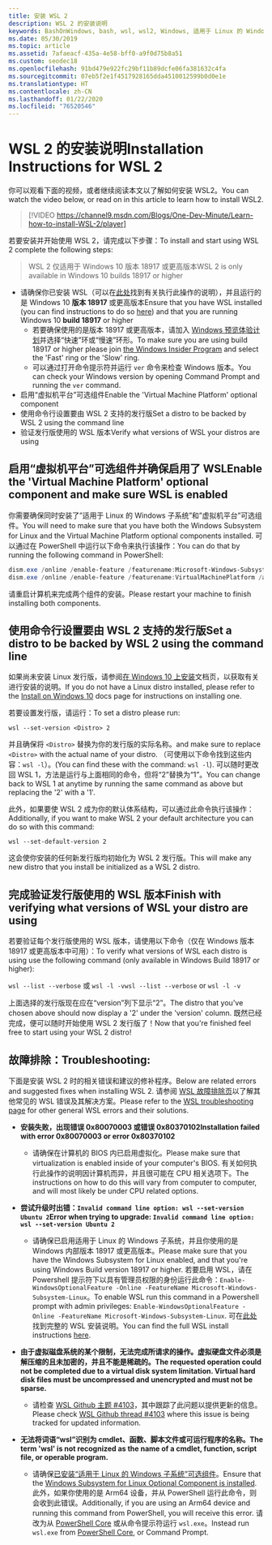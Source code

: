 ```yaml
---
title: 安装 WSL 2
description: WSL 2 的安装说明
keywords: BashOnWindows, bash, wsl, wsl2, Windows, 适用于 Linux 的 Windows 子系统, windowssubsystem, ubuntu, debian, suse, Windows 10, 安装
ms.date: 05/30/2019
ms.topic: article
ms.assetid: 7afaeacf-435a-4e58-bff0-a9f0d75b8a51
ms.custom: seodec18
ms.openlocfilehash: 91bd479e922fc29bf11b89dcfe06fa381632c4fa
ms.sourcegitcommit: 07eb5f2e1f4517928165dda4510012599b0d0e1e
ms.translationtype: HT
ms.contentlocale: zh-CN
ms.lasthandoff: 01/22/2020
ms.locfileid: "76520546"
---
```

# <a name="installation-instructions-for-wsl-2"></a><span data-ttu-id="58503-104">WSL 2 的安装说明</span><span class="sxs-lookup"><span data-stu-id="58503-104">Installation Instructions for WSL 2</span></span>

<span data-ttu-id="58503-105">你可以观看下面的视频，或者继续阅读本文以了解如何安装 WSL2。</span><span class="sxs-lookup"><span data-stu-id="58503-105">You can watch the video below, or read on in this article to learn how to install WSL2.</span></span> 

> [!VIDEO https://channel9.msdn.com/Blogs/One-Dev-Minute/Learn-how-to-install-WSL-2/player]

<span data-ttu-id="58503-106">若要安装并开始使用 WSL 2，请完成以下步骤：</span><span class="sxs-lookup"><span data-stu-id="58503-106">To install and start using WSL 2 complete the following steps:</span></span>

> <span data-ttu-id="58503-107">WSL 2 仅适用于 Windows 10 版本 18917 或更高版本</span><span class="sxs-lookup"><span data-stu-id="58503-107">WSL 2 is only available in Windows 10 builds 18917 or higher</span></span>

- <span data-ttu-id="58503-108">请确保你已安装 WSL（可以在[此处](./install-win10.md)找到有关执行此操作的说明），并且运行的是 Windows 10 **版本 18917** 或更高版本</span><span class="sxs-lookup"><span data-stu-id="58503-108">Ensure that you have WSL installed (you can find instructions to do so [here](./install-win10.md)) and that you are running Windows 10 **build 18917** or higher</span></span>
   - <span data-ttu-id="58503-109">若要确保使用的是版本 18917 或更高版本，请加入 [Windows 预览体验计划](https://insider.windows.com/en-us/)并选择“快速”环或“慢速”环形。</span><span class="sxs-lookup"><span data-stu-id="58503-109">To make sure you are using build 18917 or higher please join [the Windows Insider Program](https://insider.windows.com/en-us/) and select the 'Fast' ring or the 'Slow' ring.</span></span> 
   - <span data-ttu-id="58503-110">可以通过打开命令提示符并运行 `ver` 命令来检查 Windows 版本。</span><span class="sxs-lookup"><span data-stu-id="58503-110">You can check your Windows version by opening Command Prompt and running the `ver` command.</span></span>
- <span data-ttu-id="58503-111">启用“虚拟机平台”可选组件</span><span class="sxs-lookup"><span data-stu-id="58503-111">Enable the 'Virtual Machine Platform' optional component</span></span>
- <span data-ttu-id="58503-112">使用命令行设置要由 WSL 2 支持的发行版</span><span class="sxs-lookup"><span data-stu-id="58503-112">Set a distro to be backed by WSL 2 using the command line</span></span>
- <span data-ttu-id="58503-113">验证发行版使用的 WSL 版本</span><span class="sxs-lookup"><span data-stu-id="58503-113">Verify what versions of WSL your distros are using</span></span>

## <a name="enable-the-virtual-machine-platform-optional-component-and-make-sure-wsl-is-enabled"></a><span data-ttu-id="58503-114">启用“虚拟机平台”可选组件并确保启用了 WSL</span><span class="sxs-lookup"><span data-stu-id="58503-114">Enable the 'Virtual Machine Platform' optional component and make sure WSL is enabled</span></span>

<span data-ttu-id="58503-115">你需要确保同时安装了”适用于 Linux 的 Windows 子系统”和”虚拟机平台”可选组件。</span><span class="sxs-lookup"><span data-stu-id="58503-115">You will need to make sure that you have both the Windows Subsystem for Linux and the Virtual Machine Platform optional components installed.</span></span> <span data-ttu-id="58503-116">可以通过在 PowerShell 中运行以下命令来执行该操作：</span><span class="sxs-lookup"><span data-stu-id="58503-116">You can do that by running the following command in PowerShell:</span></span> 

```powershell
dism.exe /online /enable-feature /featurename:Microsoft-Windows-Subsystem-Linux /all /norestart
dism.exe /online /enable-feature /featurename:VirtualMachinePlatform /all /norestart
```

<span data-ttu-id="58503-117">请重启计算机来完成两个组件的安装。</span><span class="sxs-lookup"><span data-stu-id="58503-117">Please restart your machine to finish installing both components.</span></span>


## <a name="set-a-distro-to-be-backed-by-wsl-2-using-the-command-line"></a><span data-ttu-id="58503-118">使用命令行设置要由 WSL 2 支持的发行版</span><span class="sxs-lookup"><span data-stu-id="58503-118">Set a distro to be backed by WSL 2 using the command line</span></span>

<span data-ttu-id="58503-119">如果尚未安装 Linux 发行版，请参阅[在 Windows 10 上安装](./install-win10.md#install-your-linux-distribution-of-choice)文档页，以获取有关进行安装的说明。</span><span class="sxs-lookup"><span data-stu-id="58503-119">If you do not have a Linux distro installed, please refer to the [Install on Windows 10](./install-win10.md#install-your-linux-distribution-of-choice) docs page for instructions on installing one.</span></span> 

<span data-ttu-id="58503-120">若要设置发行版，请运行：</span><span class="sxs-lookup"><span data-stu-id="58503-120">To set a distro please run:</span></span> 

```
wsl --set-version <Distro> 2
```

<span data-ttu-id="58503-121">并且确保将 `<Distro>` 替换为你的发行版的实际名称。</span><span class="sxs-lookup"><span data-stu-id="58503-121">and make sure to replace `<Distro>` with the actual name of your distro.</span></span> <span data-ttu-id="58503-122">（可使用以下命令找到这些内容：`wsl -l`）。</span><span class="sxs-lookup"><span data-stu-id="58503-122">(You can find these with the command: `wsl -l`).</span></span> <span data-ttu-id="58503-123">可以随时更改回 WSL 1，方法是运行与上面相同的命令，但将“2”替换为“1”。</span><span class="sxs-lookup"><span data-stu-id="58503-123">You can change back to WSL 1 at anytime by running the same command as above but replacing the '2' with a '1'.</span></span>

<span data-ttu-id="58503-124">此外，如果要使 WSL 2 成为你的默认体系结构，可以通过此命令执行该操作：</span><span class="sxs-lookup"><span data-stu-id="58503-124">Additionally, if you want to make WSL 2 your default architecture you can do so with this command:</span></span>

```
wsl --set-default-version 2
```

<span data-ttu-id="58503-125">这会使你安装的任何新发行版均初始化为 WSL 2 发行版。</span><span class="sxs-lookup"><span data-stu-id="58503-125">This will make any new distro that you install be initialized as a WSL 2 distro.</span></span>

## <a name="finish-with-verifying-what-versions-of-wsl-your-distro-are-using"></a><span data-ttu-id="58503-126">完成验证发行版使用的 WSL 版本</span><span class="sxs-lookup"><span data-stu-id="58503-126">Finish with verifying what versions of WSL your distro are using</span></span>

<span data-ttu-id="58503-127">若要验证每个发行版使用的 WSL 版本，请使用以下命令（仅在 Windows 版本 18917 或更高版本中可用）：</span><span class="sxs-lookup"><span data-stu-id="58503-127">To verify what versions of WSL each distro is using use the following command (only available in Windows Build 18917 or higher):</span></span>

<span data-ttu-id="58503-128">`wsl --list --verbose` 或 `wsl -l -v`</span><span class="sxs-lookup"><span data-stu-id="58503-128">`wsl --list --verbose` or `wsl -l -v`</span></span>

<span data-ttu-id="58503-129">上面选择的发行版现在应在“version”列下显示“2”。</span><span class="sxs-lookup"><span data-stu-id="58503-129">The distro that you've chosen above should now display a '2' under the 'version' column.</span></span> <span data-ttu-id="58503-130">既然已经完成，便可以随时开始使用 WSL 2 发行版了！</span><span class="sxs-lookup"><span data-stu-id="58503-130">Now that you're finished feel free to start using your WSL 2 distro!</span></span> 

## <a name="troubleshooting"></a><span data-ttu-id="58503-131">故障排除：</span><span class="sxs-lookup"><span data-stu-id="58503-131">Troubleshooting:</span></span> 

<span data-ttu-id="58503-132">下面是安装 WSL 2 时的相关错误和建议的修补程序。</span><span class="sxs-lookup"><span data-stu-id="58503-132">Below are related errors and suggested fixes when installing WSL 2.</span></span> <span data-ttu-id="58503-133">请参阅 [WSL 故障排除页](troubleshooting.md)以了解其他常见的 WSL 错误及其解决方案。</span><span class="sxs-lookup"><span data-stu-id="58503-133">Please refer to the [WSL troubleshooting page](troubleshooting.md) for other general WSL errors and their solutions.</span></span>

* <span data-ttu-id="58503-134">**安装失败，出现错误 0x80070003 或错误 0x80370102**</span><span class="sxs-lookup"><span data-stu-id="58503-134">**Installation failed with error 0x80070003 or error 0x80370102**</span></span>
    * <span data-ttu-id="58503-135">请确保在计算机的 BIOS 内已启用虚拟化。</span><span class="sxs-lookup"><span data-stu-id="58503-135">Please make sure that virtualization is enabled inside of your computer's BIOS.</span></span> <span data-ttu-id="58503-136">有关如何执行此操作的说明因计算机而异，并且很可能在 CPU 相关选项下。</span><span class="sxs-lookup"><span data-stu-id="58503-136">The instructions on how to do this will vary from computer to computer, and will most likely be under CPU related options.</span></span>
   
* <span data-ttu-id="58503-137">**尝试升级时出错：`Invalid command line option: wsl --set-version Ubuntu 2`**</span><span class="sxs-lookup"><span data-stu-id="58503-137">**Error when trying to upgrade: `Invalid command line option: wsl --set-version Ubuntu 2`**</span></span>
    * <span data-ttu-id="58503-138">请确保已启用适用于 Linux 的 Windows 子系统，并且你使用的是 Windows 内部版本 18917 或更高版本。</span><span class="sxs-lookup"><span data-stu-id="58503-138">Please make sure that you have the Windows Subsystem for Linux enabled, and that you're using Windows Build version 18917 or higher.</span></span> <span data-ttu-id="58503-139">若要启用 WSL，请在 Powershell 提示符下以具有管理员权限的身份运行此命令：`Enable-WindowsOptionalFeature -Online -FeatureName Microsoft-Windows-Subsystem-Linux`。</span><span class="sxs-lookup"><span data-stu-id="58503-139">To enable WSL run this command in a Powershell prompt with admin privileges: `Enable-WindowsOptionalFeature -Online -FeatureName Microsoft-Windows-Subsystem-Linux`.</span></span> <span data-ttu-id="58503-140">可在[此处](./install-win10.md)找到完整的 WSL 安装说明。</span><span class="sxs-lookup"><span data-stu-id="58503-140">You can find the full WSL install instructions [here](./install-win10.md).</span></span>

* <span data-ttu-id="58503-141">**由于虚拟磁盘系统的某个限制，无法完成所请求的操作。虚拟硬盘文件必须是解压缩的且未加密的，并且不能是稀疏的。**</span><span class="sxs-lookup"><span data-stu-id="58503-141">**The requested operation could not be completed due to a virtual disk system limitation. Virtual hard disk files must be uncompressed and unencrypted and must not be sparse.**</span></span>
    * <span data-ttu-id="58503-142">请检查 [WSL Github 主题 #4103](https://github.com/microsoft/WSL/issues/4103)，其中跟踪了此问题以提供更新的信息。</span><span class="sxs-lookup"><span data-stu-id="58503-142">Please check [WSL Github thread #4103](https://github.com/microsoft/WSL/issues/4103) where this issue is being tracked for updated information.</span></span>

* <span data-ttu-id="58503-143">**无法将词语“wsl”识别为 cmdlet、函数、脚本文件或可运行程序的名称。**</span><span class="sxs-lookup"><span data-stu-id="58503-143">**The term 'wsl' is not recognized as the name of a cmdlet, function, script file, or operable program.**</span></span> 
    * <span data-ttu-id="58503-144">请确保[已安装“适用于 Linux 的 Windows 子系统”可选组件](./wsl2-install.md#enable-the-virtual-machine-platform-optional-component-and-make-sure-wsl-is-enabled)。</span><span class="sxs-lookup"><span data-stu-id="58503-144">Ensure that the [Windows Subsystem for Linux Optional Component is installed](./wsl2-install.md#enable-the-virtual-machine-platform-optional-component-and-make-sure-wsl-is-enabled).</span></span><br> <span data-ttu-id="58503-145">此外，如果你使用的是 Arm64 设备，并从 PowerShell 运行此命令，则会收到此错误。</span><span class="sxs-lookup"><span data-stu-id="58503-145">Additionally, if you are using an Arm64 device and running this command from PowerShell, you will receive this error.</span></span> <span data-ttu-id="58503-146">请改为从 [PowerShell Core](https://docs.microsoft.com/en-us/powershell/scripting/install/installing-powershell-core-on-windows?view=powershell-6) 或从命令提示符运行 `wsl.exe`。</span><span class="sxs-lookup"><span data-stu-id="58503-146">Instead run `wsl.exe` from [PowerShell Core](https://docs.microsoft.com/en-us/powershell/scripting/install/installing-powershell-core-on-windows?view=powershell-6), or Command Prompt.</span></span> 
